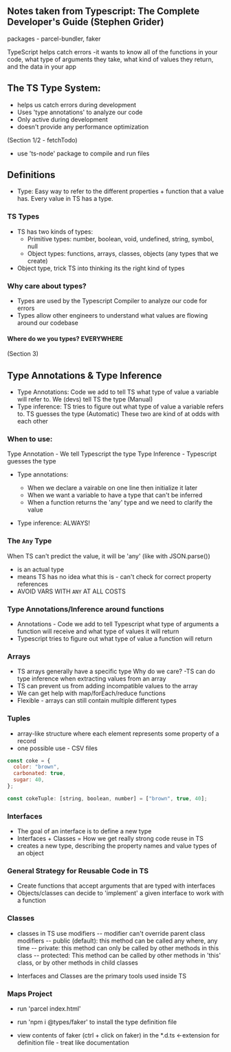 ## Notes taken from Typescript: The Complete Developer's Guide (Stephen Grider)

packages - parcel-bundler, faker

TypeScript helps catch errors
-it wants to know all of the functions in your code, what type of arguments they take, what kind of values they return, and the data in your app

## The TS Type System:

- helps us catch errors during development
- Uses 'type annotations' to analyze our code
- Only active during development
- doesn't provide any performance optimization

(Section 1/2 - fetchTodo)

- use 'ts-node' package to compile and run files

## Definitions

- Type: Easy way to refer to the different properties + function that a value has. Every value in TS has a type.

### TS Types

- TS has two kinds of types:
  - Primitive types: number, boolean, void, undefined, string, symbol, null
  - Object types: functions, arrays, classes, objects (any types that we create)
- Object type, trick TS into thinking its the right kind of types

### Why care about types?

- Types are used by the Typescript Compiler to analyze our code for errors
- Types allow other engineers to understand what values are flowing around our codebase

#### Where do we you types? EVERYWHERE

(Section 3)

## Type Annotations & Type Inference

- Type Annotations: Code we add to tell TS what type of value a variable will refer to. We (devs) tell TS the type (Manual)
- Type inference: TS tries to figure out what type of value a variable refers to. TS guesses the type (Automatic)
  These two are kind of at odds with each other

### When to use:

Type Annotation - We tell Typescript the type
Type Inference - Typescript guesses the type

- Type annotations:

  - When we declare a vairable on one line then initialize it later
  - When we want a variable to have a type that can't be inferred
  - When a function returns the 'any' type and we need to clarify the value

- Type inference: ALWAYS!

### The `Any` Type

When TS can't predict the value, it will be 'any' (like with JSON.parse())

- is an actual type
- means TS has no idea what this is - can't check for correct property references
- AVOID VARS WITH `ANY` AT ALL COSTS

### Type Annotations/Inference around functions

- Annotations - Code we add to tell Typescript what type of arguments a function will receive and what type of values it will return
- Typescript tries to figure out what type of value a function will return

### Arrays

- TS arrays generally have a specific type
  Why do we care?
  -TS can do type inference when extracting values from an array
- TS can prevent us from adding incompatible values to the array
- We can get help with map/forEach/reduce functions
- Flexible - arrays can still contain multiple different types

### Tuples

- array-like structure where each element represents some property of a record
- one possible use - CSV files

```javascript
const coke = {
  color: "brown",
  carbonated: true,
  sugar: 40,
};

const cokeTuple: [string, boolean, number] = ["brown", true, 40];
```

### Interfaces

- The goal of an interface is to define a new type
- Interfaces + Classes = How we get really strong code reuse in TS
- creates a new type, describing the property names and value types of an object

### General Strategy for Reusable Code in TS

- Create functions that accept arguments that are typed with interfaces
- Objects/classes can decide to 'implement' a given interface to work with a function

### Classes

- classes in TS use modifiers
  -- modifier can't override parent class modifiers
  -- public (default): this method can be called any where, any time
  -- private: this method can only be called by other methods in this class
  -- protected: This method can be called by other methods in 'this' class, or by other methods in child classes

- Interfaces and Classes are the primary tools used inside TS

### Maps Project

- run 'parcel index.html'

- run 'npm i @types/faker' to install the type definition file

- view contents of faker (ctrl + click on faker) in the \*.d.ts <-extension for definition file - treat like documentation
